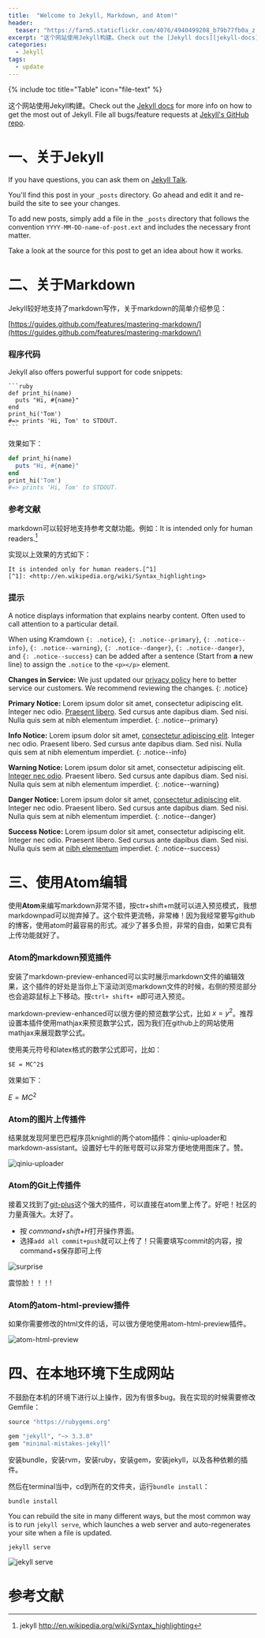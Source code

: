 ```yaml
---
title:  "Welcome to Jekyll, Markdown, and Atom!"
header:
  teaser: "https://farm5.staticflickr.com/4076/4940499208_b79b77fb0a_z.jpg"
excerpt: "这个网站使用Jekyll构建。Check out the [Jekyll docs][jekyll-docs] for more info on how to get the most out of Jekyll. File all bugs/feature requests at [Jekyll's GitHub repo][jekyll-gh]."
categories:
  - Jekyll
tags:
  - update
---
```


{% include toc title="Table" icon="file-text" %}

这个网站使用Jekyll构建。Check out the [Jekyll docs][jekyll-docs] for more info on how to get the most out of Jekyll. File all bugs/feature requests at [Jekyll's GitHub repo][jekyll-gh].


# 一、关于Jekyll

If you have questions, you can ask them on [Jekyll Talk][jekyll-talk].

[jekyll-docs]: http://jekyllrb.com/docs/home
[jekyll-gh]:   https://github.com/jekyll/jekyll
[jekyll-talk]: https://talk.jekyllrb.com/


You'll find this post in your `_posts` directory. Go ahead and edit it and re-build the site to see your changes.

To add new posts, simply add a file in the `_posts` directory that follows the convention `YYYY-MM-DD-name-of-post.ext` and includes the necessary front matter.

Take a look at the source for this post to get an idea about how it works.


# 二、关于Markdown

Jekyll较好地支持了markdown写作，关于markdown的简单介绍参见：

[https://guides.github.com/features/mastering-markdown/](https://guides.github.com/features/mastering-markdown/)

### 程序代码

Jekyll also offers powerful support for code snippets:

    ```ruby
    def print_hi(name)
      puts "Hi, #{name}"
    end
    print_hi('Tom')
    #=> prints 'Hi, Tom' to STDOUT.
    ```

效果如下：

```ruby
def print_hi(name)
  puts "Hi, #{name}"
end
print_hi('Tom')
#=> prints 'Hi, Tom' to STDOUT.
```

### 参考文献

markdown可以较好地支持参考文献功能。例如：It is intended only for human readers.[^1]

[^1]: jekyll <http://en.wikipedia.org/wiki/Syntax_highlighting>

实现以上效果的方式如下：

```
It is intended only for human readers.[^1]
[^1]: <http://en.wikipedia.org/wiki/Syntax_highlighting>
```

### 提示

A notice displays information that explains nearby content. Often used to call attention to a particular detail.

When using Kramdown `{: .notice}`, `{: .notice--primary}`, `{: .notice--info}`, `{: .notice--warning}`, `{: .notice--danger}`, `{: .notice--danger}`, and `{: .notice--success}` can be added after a sentence (Start from **a** new line) to assign the `.notice` to the `<p></p>` element.

**Changes in Service:** We just updated our [privacy policy](#) here to better service our customers. We recommend reviewing the changes.
{: .notice}

**Primary Notice:** Lorem ipsum dolor sit amet, consectetur adipiscing elit. Integer nec odio. [Praesent libero](#). Sed cursus ante dapibus diam. Sed nisi. Nulla quis sem at nibh elementum imperdiet.
{: .notice--primary}

**Info Notice:** Lorem ipsum dolor sit amet, [consectetur adipiscing elit](#). Integer nec odio. Praesent libero. Sed cursus ante dapibus diam. Sed nisi. Nulla quis sem at nibh elementum imperdiet.
{: .notice--info}

**Warning Notice:** Lorem ipsum dolor sit amet, consectetur adipiscing elit. [Integer nec odio](#). Praesent libero. Sed cursus ante dapibus diam. Sed nisi. Nulla quis sem at nibh elementum imperdiet.
{: .notice--warning}

**Danger Notice:** Lorem ipsum dolor sit amet, [consectetur adipiscing](#) elit. Integer nec odio. Praesent libero. Sed cursus ante dapibus diam. Sed nisi. Nulla quis sem at nibh elementum imperdiet.
{: .notice--danger}

**Success Notice:** Lorem ipsum dolor sit amet, consectetur adipiscing elit. Integer nec odio. Praesent libero. Sed cursus ante dapibus diam. Sed nisi. Nulla quis sem at [nibh elementum](#) imperdiet.
{: .notice--success}

# 三、使用Atom编辑

使用**Atom**来编写markdown非常不错，按ctr+shift+m就可以进入预览模式，我想markdownpad可以抛弃掉了。这个软件更流畅，非常棒！因为我经常要写github的博客，使用atom时最容易的形式。减少了甚多负担，非常的自由，如果它具有上传功能就好了。

### Atom的markdown预览插件

安装了markdown-preview-enhanced可以实时展示markdown文件的编辑效果，这个插件的好处是当你上下滚动浏览markdown文件的时候，右侧的预览部分也会追踪鼠标上下移动。按```ctrl+ shift+ m```即可进入预览。

markdown-preview-enhanced可以很方便的预览数学公式，比如 $x = y^2$。推荐设置本插件使用mathjax来预览数学公式，因为我们在github上的网站使用mathjax来展现数学公式。

使用美元符号和latex格式的数学公式即可，比如：

    $E = MC^2$

效果如下：

$E = MC^2$


### Atom的图片上传插件

结果就发现阿里巴巴程序员knightli的两个atom插件：qiniu-uploader和markdown-assistant。设置好七牛的账号既可以非常方便地使用图床了。赞。

![qiniu-uploader](http://oaf2qt3yk.bkt.clouddn.com/1895b6670f7276a1f10903cf1305e686.png)

### Atom的Git上传插件

接着又找到了[git-plus](https://atom.io/packages/git-plus)这个强大的插件，可以直接在atom里上传了。好吧！社区的力量真强大。太好了。

- 按 *command+shift+H*打开操作界面。
- 选择`add all commit+push`就可以上传了！只需要填写commit的内容，按command+s保存即可上传

![surprise](http://oaf2qt3yk.bkt.clouddn.com/7497f687c919c447882fd0abd4d68bc2.png)

震惊脸！！！!


### Atom的atom-html-preview插件

如果你需要修改的html文件的话，可以很方便地使用atom-html-preview插件。

![atom-html-preview](http://oaf2qt3yk.bkt.clouddn.com/d832f904c15079ed7f38816a5407c1b6.png)


# 四、在本地环境下生成网站

不鼓励在本机的环境下进行以上操作，因为有很多bug。我在实现的时候需要修改Gemfile：

```ruby
source "https://rubygems.org"

gem "jekyll", "~> 3.3.0"
gem "minimal-mistakes-jekyll"
```

安装bundle，安装rvm，安装ruby，安装gem，安装jekyll，以及各种依赖的插件。

然后在terminal当中，cd到所在的文件夹，运行`bundle install`：

```
bundle install
```

You can rebuild the site in many different ways, but the most common way is to run `jekyll serve`, which launches a web server and auto-regenerates your site when a file is updated.

```
jekyll serve
```

![jekyll serve](http://oaf2qt3yk.bkt.clouddn.com/fe2b840333344b91d83519f8d563eefa.png)

# 参考文献
